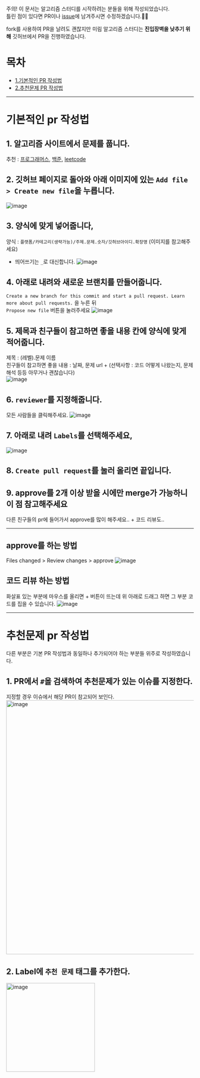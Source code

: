 주의! 이 문서는 알고리즘 스터디를 시작하려는 분들을 위해 작성되었습니다.   
틀린 점이 있다면 PR이나 [issue](https://github.com/Mirim-Study/Algorithm/issues)에 남겨주시면 수정하겠습니다.🙇‍♀️

fork를 사용하여 PR을 날려도 괜찮지만 미림 알고리즘 스터디는 **진입장벽을 낮추기 위해** 깃허브에서 PR을 진행하였습니다.

# 목차
- [1.기본적인 PR 작성법](#기본적인-pr-작성법)
- [2.추천문제 PR 작성법](#추천문제-pr-작성법)

---

# 기본적인 pr 작성법

## 1. 알고리즘 사이트에서 문제를 풉니다.
추천 : [프로그래머스](https://programmers.co.kr/learn/challenges), [백준](https://www.acmicpc.net/problemset), [leetcode](https://leetcode.com/problemset/all/)

## 2. 깃허브 페이지로 돌아와 아래 이미지에 있는 `Add file > Create new file`을 누릅니다.
![image](https://user-images.githubusercontent.com/48716298/94273774-cf2d3f80-ff7f-11ea-9b7c-534634f13d6d.png)

## 3. 양식에 맞게 넣어줍니다,
양식 : `플랫폼/카테고리(생략가능)/주제.문제.숫자/깃허브아이디.확장명` (이미지를 참고해주세요)    
+ 띄어쓰기는 `_`로 대신합니다.
![image](https://user-images.githubusercontent.com/48716298/94274100-3a771180-ff80-11ea-92b1-b34831a41be4.png)

## 4. 아래로 내려와 새로운 브랜치를 만들어줍니다.
`Create a new branch for this commit and start a pull request. Learn more about pull requests.` 을 누른 뒤    
`Propose new file` 버튼을 눌러주세요
![image](https://user-images.githubusercontent.com/48716298/94274245-68f4ec80-ff80-11ea-8d50-6cc2ebcad4d9.png)

## 5. 제목과 친구들이 참고하면 좋을 내용 칸에 양식에 맞게 적어줍니다.
제목 : (레벨).문제 이름   
친구들이 참고하면 좋을 내용 : 날짜, 문제 url + (선택사항 : 코드 어떻게 나왔는지, 문제 해석 등등 아무거나 괜찮습니다)   
![image](https://user-images.githubusercontent.com/48716298/94274829-2384ef00-ff81-11ea-92fd-8b942ef473e7.png)

## 6. `reviewer`를 지정해줍니다.
모든 사람들을 클릭해주세요.
![image](https://user-images.githubusercontent.com/48716298/94275054-765ea680-ff81-11ea-863e-abcf4be8e3c4.png)

## 7. 아래로 내려 `Labels`를 선택해주세요,
![image](https://user-images.githubusercontent.com/48716298/94275153-91c9b180-ff81-11ea-845f-ddf66485f381.png)

## 8. `Create pull request`를 눌러 올리면 끝입니다.

## 9. approve를 2개 이상 받을 시에만 merge가 가능하니 이 점 참고해주세요
다른 친구들의 pr에 들어가서 approve를 많이 해주세요.. + 코드 리뷰도..

---

## approve를 하는 방법
Files changed > Review changes > approve
![image](https://user-images.githubusercontent.com/48716298/94275462-f4bb4880-ff81-11ea-9de2-4dcce55e9a90.png)

## 코드 리뷰 하는 방법
화살표 있는 부분에 마우스를 올리면 + 버튼이 뜨는데 위 아래로 드래그 하면 그 부분 코드를 집을 수 있습니다.
![image](https://user-images.githubusercontent.com/48716298/94275775-5b406680-ff82-11ea-972e-04fd4c7aeb20.png)

---

# 추천문제 pr 작성법
다른 부분은 기본 PR 작성법과 동일하나 추가되어야 하는 부분들 위주로 작성하였습니다.

## 1. PR에서 `#`을 검색하여 추천문제가 있는 이슈를 지정한다.
지정할 경우 이슈에서 해당 PR이 참고되어 보인다.
<img width="681" alt="image" src="https://user-images.githubusercontent.com/48716298/161460928-d37cdd9f-6567-4653-a22c-d7908a8c0769.png">

## 2. Label에 `추천 문제` 태그를 추가한다.
<img width="238" alt="image" src="https://user-images.githubusercontent.com/48716298/161460976-88c9927f-03f5-4293-b54a-d2ba84f3e91a.png">
